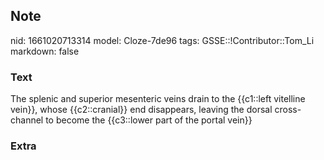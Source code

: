 ## Note
nid: 1661020713314
model: Cloze-7de96
tags: GSSE::!Contributor::Tom_Li
markdown: false

### Text
<div>
  The splenic and superior mesenteric veins drain to the {{c1::left
  vitelline vein}}, whose {{c2::cranial}} end disappears, leaving
  the dorsal cross-channel to become the {{c3::lower part of the
  portal vein}}
</div>

### Extra

